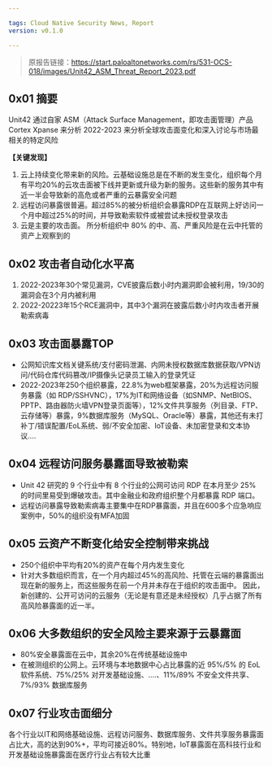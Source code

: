 ```yaml
---

tags: Cloud Native Security News, Report
version: v0.1.0

---
```


> 原报告链接：https://start.paloaltonetworks.com/rs/531-OCS-018/images/Unit42_ASM_Threat_Report_2023.pdf

## 0x01 摘要

Unit42 通过自家 ASM（Attack Surface Management，即攻击面管理）产品 Cortex Xpanse 来分析 2022-2023 来分析全球攻击面变化和深入讨论与市场最相关的特定风险

**【关键发现】**

1. 云上持续变化带来新的风险。云基础设施总是在不断的发生变化，组织每个月有平均20%的云攻击面被下线并更新或升级为新的服务。这些新的服务其中有近一半会导致新的高危或者严重的云暴露安全问题
2. 远程访问暴露很普遍。超过85%的被分析组织会暴露RDP在互联网上好访问一个月中超过25%的时间，并导致勒索软件或被尝试未授权登录攻击
3. 云是主要的攻击面。 所分析组织中 80% 的中、高、严重风险是在云中托管的资产上观察到的

## 0x02 攻击者自动化水平高

1. 2022-2023年30个常见漏洞，CVE披露后数小时内漏洞即会被利用，19/30的漏洞会在3个月内被利用
2. 2022-20223年15个RCE漏洞中，其中3个漏洞在披露后数小时内攻击者开展勒索病毒

## 0x03 攻击面暴露TOP

- 公网知识库文档关键系统/支付密码泄漏、内网未授权数据库数据获取/VPN访问/代码仓库代码篡改/IP摄像头记录员工输入的登录凭证
- 2022-2023年250个组织暴露，22.8%为web框架暴露，20%为远程访问服务暴露（如 RDP/SSHVNC），17%为IT和网络设备（如SNMP、NetBIOS、PPTP、路由器防火墙VPN登录页面等），12%文件共享服务（列目录、FTP、云存储等）暴露，9%数据库服务（MySQL、Oracle等）暴露，其他还有未打补丁/错误配置/EoL系统、弱/不安全加密、IoT设备、未加密登录和文本协议….

## 0x04 远程访问服务暴露面导致被勒索

- Unit 42 研究的 9 个行业中有 8 个行业的公网可访问 RDP 在本月至少 25% 的时间里易受到爆破攻击。其中金融业和政府组织整个月都暴露 RDP 端口。
- 远程访问暴露导致勒索病毒主要集中在RDP暴露面，并且在600多个应急响应案例中，50%的组织没有MFA加固

## 0x05 云资产不断变化给安全控制带来挑战

- 250个组织中平均有20%的资产在每个月内发生变化
- 针对大多数组织而言，在一个月内超过45%的高风险、托管在云端的暴露面出现在新的服务上，而这些服务在前一个月并未存在于组织的攻击面中。 因此，新创建的、公开可访问的云服务（无论是有意还是未经授权）几乎占据了所有高风险暴露面的近一半。

## 0x06 大多数组织的安全风险主要来源于云暴露面

- 80%安全暴露面在云中，其余20%在传统基础设施中
- 在被测组织的公网上。云环境与本地数据中心占比暴露的近 95%/5% 的 EoL 软件系统、75%/25% 对开发基础设施、….、11%/89% 不安全文件共享、7%/93% 数据库服务

## 0x07 行业攻击面细分

各个行业以IT和网络基础设施、远程访问服务、数据库服务、文件共享服务暴露面占比大，高的达到90%+，平均可接近80%。特别地，IoT暴露面在高科技行业和开发基础设施暴露面在医疗行业占有较大比重